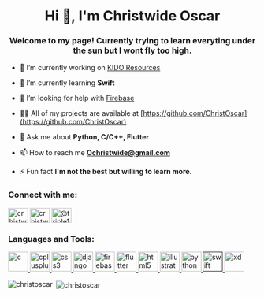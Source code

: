 <h1 align="center">Hi 👋, I'm Christwide Oscar</h1>
<h3 align="center">Welcome to my page! Currently trying to learn everyting under the sun but I wont fly too high.</h3>

- 🔭 I’m currently working on [KIDO Resources](https://github.com/ChristOscar/KidoResources)

- 🌱 I’m currently learning **Swift**

- 🤝 I’m looking for help with [Firebase](https://firebase.google.com/?gclid=Cj0KCQjwk8b7BRCaARIsAARRTL4gFGGceIqxpmLXGbvk006RHjmpjeiO_FF-B9ifVmVKmGTAeVfMRt0aAooPEALw_wcB)

- 👨‍💻 All of my projects are available at [https://github.com/ChristOscar](https://github.com/ChristOscar)

- 💬 Ask me about **Python, C/C++, Flutter**

- 📫 How to reach me **Ochristwide@gmail.com**

- ⚡ Fun fact **I'm not the best but willing to learn more.**

<p align="left"> 
<h3 align="left">Connect with me:</h3>
<a href="https://linkedin.com/in/crhistwide oscar" target="blank"><img align="center" src="https://cdn.jsdelivr.net/npm/simple-icons@3.0.1/icons/linkedin.svg" alt="crhistwide oscar" height="30" width="40" /></a>
<a href="https://www.youtube.com/c/crhistwide oscar" target="blank"><img align="center" src="https://cdn.jsdelivr.net/npm/simple-icons@3.0.1/icons/youtube.svg" alt="crhistwide oscar" height="30" width="40" /></a>
<a href="https://www.hackerrank.com/@triple101_games" target="blank"><img align="center" src="https://cdn.jsdelivr.net/npm/simple-icons@3.0.1/icons/hackerrank.svg" alt="@triple101_games" height="30" width="40" /></a>
</p>

<h3 align="left">Languages and Tools:</h3>
<p align="left"> <a href="https://www.cprogramming.com/" target="_blank"> <img src="https://devicons.github.io/devicon/devicon.git/icons/c/c-original.svg" alt="c" width="40" height="40"/> </a> <a href="https://www.w3schools.com/cpp/" target="_blank"> <img src="https://devicons.github.io/devicon/devicon.git/icons/cplusplus/cplusplus-original.svg" alt="cplusplus" width="40" height="40"/> </a> <a href="https://www.w3schools.com/css/" target="_blank"> <img src="https://devicons.github.io/devicon/devicon.git/icons/css3/css3-original-wordmark.svg" alt="css3" width="40" height="40"/> </a> <a href="https://www.djangoproject.com/" target="_blank"> <img src="https://devicons.github.io/devicon/devicon.git/icons/django/django-original.svg" alt="django" width="40" height="40"/> </a> <a href="https://firebase.google.com/" target="_blank"> <img src="https://www.vectorlogo.zone/logos/firebase/firebase-icon.svg" alt="firebase" width="40" height="40"/> </a> <a href="https://flutter.dev" target="_blank"> <img src="https://www.vectorlogo.zone/logos/flutterio/flutterio-icon.svg" alt="flutter" width="40" height="40"/> </a> <a href="https://www.w3.org/html/" target="_blank"> <img src="https://devicons.github.io/devicon/devicon.git/icons/html5/html5-original-wordmark.svg" alt="html5" width="40" height="40"/> </a> <a href="https://www.adobe.com/in/products/illustrator.html" target="_blank"> <img src="https://www.vectorlogo.zone/logos/adobe_illustrator/adobe_illustrator-icon.svg" alt="illustrator" width="40" height="40"/> </a> <a href="https://www.python.org" target="_blank"> <img src="https://devicons.github.io/devicon/devicon.git/icons/python/python-original.svg" alt="python" width="40" height="40"/> </a> <a href="" target="_blank"> <img src="https://devicons.github.io/devicon/devicon.git/icons/swift/swift-original-wordmark.svg" alt="swift" width="40" height="40"/> </a> <a href="https://www.adobe.com/products/xd.html" target="_blank"> <img src="https://cdn.worldvectorlogo.com/logos/adobe-xd.svg" alt="xd" width="40" height="40"/> </a> </p>

<p><img align="left" src="https://github-readme-stats.vercel.app/api/top-langs/?username=christoscar&layout=compact" alt="christoscar" /></p>

<p>&nbsp;<img align="center" src="https://github-readme-stats.vercel.app/api?username=christoscar&show_icons=true" alt="christoscar" /></p>
